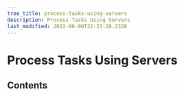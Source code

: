 ```yaml
---
tree_title: process-tasks-using-servers
description: Process Tasks Using Servers
last_modified: 2022-06-09T21:23:28.2328
---
```


# Process Tasks Using Servers

## Contents
